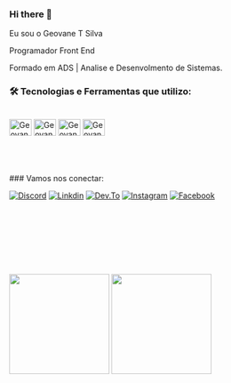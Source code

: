 ### Hi there 👋

Eu sou o Geovane T Silva

Programador Front End

Formado em ADS  | Analise e Desenvolmento de Sistemas.


### 🛠️ Tecnologias e Ferramentas que utilizo:

<br>
<div>
  
<img align="center" alt="Geovane-html" height="30" width="40" src="https://cdn.jsdelivr.net/gh/devicons/devicon/icons/html5/html5-original.svg"/>
<img align="center" alt="Geovane-css" height="30" width="40" src="https://cdn.jsdelivr.net/gh/devicons/devicon/icons/css3/css3-original.svg"/>
<img align="center" alt="Geovane-js" height="30" width="40" src="https://cdn.jsdelivr.net/gh/devicons/devicon/icons/javascript/javascript-original.svg"/>
<img align="center" alt="Geovane-React" height="30" width="40" src="https://img.shields.io/badge/React-20232A?style=for-the-badge&logo=react&logoColor=61DAFB"/>
  
</div>
 <br>
 <br>
 <br>
 <br>
  ### Vamos nos conectar:

[![Discord](https://img.shields.io/badge/Discord-7289DA?style=for-the-badge&logo=discord&logoColor=white)](https://discord.gg/t5Jg65HFr3/)
[![Linkdin](https://img.shields.io/badge/LinkedIn-0077B5?style=for-the-badge&logo=linkedin&logoColor=white)](https://www.linkedin.com/in/tomazigeovane/)
[![Dev.To](https://img.shields.io/badge/dev.to-0A0A0A?style=for-the-badge&logo=dev.to&logoColor=white)](https://dev.to/devgeofelix)
[![Instagram](https://img.shields.io/badge/Instagram-E4405F?style=for-the-badge&logo=instagram&logoColor=white)](https://www.instagram.com/geovanetomazi/)
[![Facebook](https://img.shields.io/badge/Facebook-1877F2?style=for-the-badge&logo=facebook&logoColor=white)](https://www.facebook.com/geovane.tomazi/)
 
 <br>
 <br>
 <br>
 <br>
 <br>
 <br>
 <br>
 
<div>
  <img height="180em" src="https://github-readme-stats.vercel.app/api?username=devgeofelix&show_icons=true&theme=tokyonight"/>
  <img height="180em" src="https://github-readme-stats.vercel.app/api/top-langs/?username=devgeofelix&layout=compact&theme=tokyonight"/>
</div>
<br>
<br>
<br>
<br>
 <br><br>
 <br>








